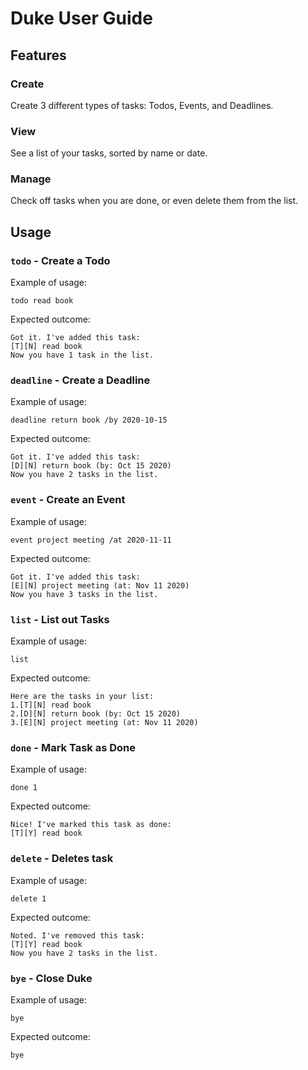 # Duke User Guide

## Features 

### Create
Create 3 different types of tasks: Todos, Events, and Deadlines.

### View
See a list of your tasks, sorted by name or date.

### Manage
Check off tasks when you are done, or even delete them from the list.


## Usage

### `todo` - Create a Todo

Example of usage: 

`todo read book`

Expected outcome:

```
Got it. I've added this task:
[T][N] read book
Now you have 1 task in the list.
```

### `deadline` - Create a Deadline

Example of usage: 

`deadline return book /by 2020-10-15`

Expected outcome:

```
Got it. I've added this task:
[D][N] return book (by: Oct 15 2020)
Now you have 2 tasks in the list.
```

### `event` - Create an Event

Example of usage: 

`event project meeting /at 2020-11-11`

Expected outcome:

```
Got it. I've added this task:
[E][N] project meeting (at: Nov 11 2020)
Now you have 3 tasks in the list.
```

### `list` - List out Tasks

Example of usage: 

`list`

Expected outcome:

```
Here are the tasks in your list:
1.[T][N] read book
2.[D][N] return book (by: Oct 15 2020)
3.[E][N] project meeting (at: Nov 11 2020)
```

### `done` - Mark Task as Done

Example of usage: 

`done 1`

Expected outcome:

```
Nice! I've marked this task as done:
[T][Y] read book
```

### `delete` - Deletes task

Example of usage: 

`delete 1`

Expected outcome:

```
Noted. I've removed this task: 
[T][Y] read book
Now you have 2 tasks in the list.
```

### `bye` - Close Duke

Example of usage: 

`bye`

Expected outcome:

```
bye
```